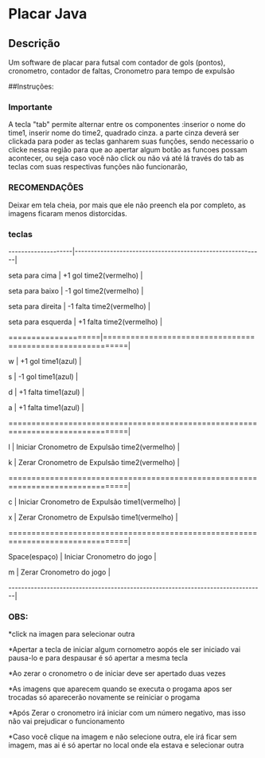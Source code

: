 # Placar Java

## Descrição

Um software de placar para futsal com contador de gols (pontos), cronometro, contador de faltas, Cronometro para tempo de expulsão

##Instruções:

### Importante

A tecla "tab" permite alternar entre os componentes :inserior o nome do time1, inserir nome do time2, quadrado cinza.
a parte cinza deverá ser clickada para poder as teclas ganharem suas funções, sendo necessario o clicke nessa região para que ao apertar algum botão as funcoes possam acontecer, ou seja caso você não click ou não vá até lá través do tab as teclas com suas respectivas funções não funcionarão,

### RECOMENDAÇÔES
Deixar em tela cheia, por mais que ele não preench ela por completo, as imagens ficaram menos distorcidas.

### teclas

--------------------|-----------------------------------------------------------|

seta para cima      |   +1 gol time2(vermelho)					|

seta para baixo	    |   -1 gol time2(vermelho)					|

seta para direita   |   -1 falta time2(vermelho)				|

seta para esquerda  | 	+1 falta time2(vermelho)				|

====================|===========================================================|

w		    |  +1 gol time1(azul)					|	

s		    |  -1 gol time1(azul)						|

d		    |  +1 falta time1(azul)					|

a		    |  +1 falta time1(azul)					|

================================================================================|

l		    |  Iniciar Cronometro de Expulsão time2(vermelho)		|

k		    |  Zerar Cronometro de Expulsão time2(vermelho)		|

================================================================================|

c		    |  Iniciar Cronometro de Expulsão time1(vermelho)		|

x		    |  Zerar Cronometro de Expulsão time1(vermelho)		|

================================================================================|

Space(espaço)	    |  Iniciar Cronometro do jogo					|

m		    |  Zerar Cronometro do jogo					|

--------------------------------------------------------------------------------|

### OBS:

*click na imagen para selecionar outra

*Apertar a tecla de iniciar algum cornometro aopós ele ser iniciado vai pausa-lo e para despausar é só apertar a mesma tecla

*Ao zerar  o cronometro o de iniciar deve ser apertado duas vezes

*As imagens que aparecem quando se executa o progama apos ser trocadas só aparecerão novamente se reiniciar o progama

*Após Zerar o cronometro irá iniciar com um número negativo, mas isso não vai prejudicar o funcionamento

*Caso você clique na imagem e não selecione outra, ele irá ficar sem imagem, mas ai é só apertar no local onde ela estava e selecionar outra


